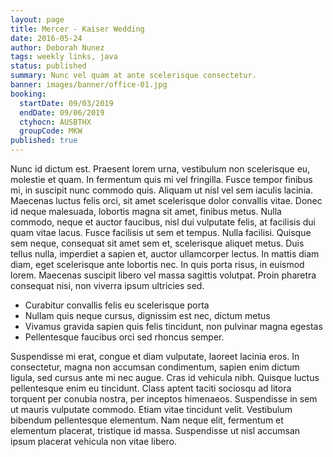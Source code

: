 ```yaml
---
layout: page
title: Mercer - Kaiser Wedding
date: 2016-05-24
author: Deborah Nunez
tags: weekly links, java
status: published
summary: Nunc vel quam at ante scelerisque consectetur.
banner: images/banner/office-01.jpg
booking:
  startDate: 09/03/2019
  endDate: 09/06/2019
  ctyhocn: AUSBTHX
  groupCode: MKW
published: true
---
```

Nunc id dictum est. Praesent lorem urna, vestibulum non scelerisque eu, molestie et quam. In fermentum quis mi vel fringilla. Fusce tempor finibus mi, in suscipit nunc commodo quis. Aliquam ut nisl vel sem iaculis lacinia. Maecenas luctus felis orci, sit amet scelerisque dolor convallis vitae. Donec id neque malesuada, lobortis magna sit amet, finibus metus. Nulla commodo, neque et auctor faucibus, nisl dui vulputate felis, at facilisis dui quam vitae lacus. Fusce facilisis ut sem et tempus. Nulla facilisi. Quisque sem neque, consequat sit amet sem et, scelerisque aliquet metus. Duis tellus nulla, imperdiet a sapien et, auctor ullamcorper lectus. In mattis diam diam, eget scelerisque ante lobortis nec. In quis porta risus, in euismod lorem. Maecenas suscipit libero vel massa sagittis volutpat. Proin pharetra consequat nisi, non viverra ipsum ultricies sed.

* Curabitur convallis felis eu scelerisque porta
* Nullam quis neque cursus, dignissim est nec, dictum metus
* Vivamus gravida sapien quis felis tincidunt, non pulvinar magna egestas
* Pellentesque faucibus orci sed rhoncus semper.

Suspendisse mi erat, congue et diam vulputate, laoreet lacinia eros. In consectetur, magna non accumsan condimentum, sapien enim dictum ligula, sed cursus ante mi nec augue. Cras id vehicula nibh. Quisque luctus pellentesque enim eu tincidunt. Class aptent taciti sociosqu ad litora torquent per conubia nostra, per inceptos himenaeos. Suspendisse in sem ut mauris vulputate commodo. Etiam vitae tincidunt velit. Vestibulum bibendum pellentesque elementum. Nam neque elit, fermentum et elementum placerat, tristique id massa. Suspendisse ut nisl accumsan ipsum placerat vehicula non vitae libero.
